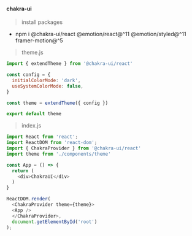 #### chakra-ui

> install packages
- npm i @chakra-ui/react @emotion/react@^11 @emotion/styled@^11 framer-motion@^5

> theme.js
```js
import { extendTheme } from '@chakra-ui/react'

const config = {
  initialColorMode: 'dark',
  useSystemColorMode: false,
}

const theme = extendTheme({ config })

export default theme
```

> index.js
```js
import React from 'react';
import ReactDOM from 'react-dom';
import { ChakraProvider } from '@chakra-ui/react'
import theme from './components/theme'

const App = () => {
  return (
    <div>ChakraUI</div>
  )
}

ReactDOM.render(
  <ChakraProvider theme={theme}>
  <App />
  </ChakraProvider>,
  document.getElementById('root')
);
```
